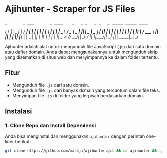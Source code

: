 # **Ajihunter - Scraper for JS Files**

    _       _ ___       _ ____    _   _ _   _ _   _ _____ _____ ____  
   / \     | |_ _|     | / ___|  | | | | | | | \ | |_   _| ____|  _ \ 
  / _ \ _  | || |   _  | \___ \  | |_| | | | |  \| | | | |  _| | |_) |
 / ___ \ |_| || |  | |_| |___) | |  _  | |_| | |\  | | | | |___|  _ < 
/_/   \_\___/|___|  \___/|____/  |_| |_|\___/|_| \_| |_| |_____|_| \_\

Ajihunter adalah alat untuk mengunduh file JavaScript (.js) dari satu domain atau daftar domain. Anda dapat menggunakannya untuk mengunduh skrip yang disematkan di situs web dan menyimpannya ke dalam folder tertentu.

## **Fitur**
- Mengunduh file `.js` dari satu domain.
- Mengunduh file `.js` dari banyak domain yang tercantum dalam file teks.
- Menyimpan file `.js` di folder yang terpisah berdasarkan domain.

## **Instalasi**

### 1. **Clone Repo dan Install Dependensi**
Anda bisa menginstal dan menggunakan `ajihunter` dengan perintah one-liner berikut:

```bash
git clone https://github.com/mas4ji/ajihunter.git && cd ajihunter && ./install.sh && ajihunter -h
